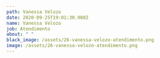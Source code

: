 ```yaml
---
path: Vanessa Velozo
date: 2020-09-25T19:01:30.980Z
name: Vanessa Velozo
job: Atendimento
about: " "
black_image: /assets/26-vanessa-velozo-atendimento.png
image: /assets/26-vanessa-velozo-atendimento.png
---
```


